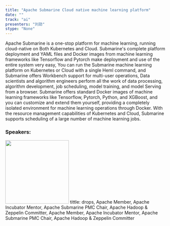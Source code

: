 ```yaml
---
title: "Apache Submarine Cloud native machine learning platform"
date: "" 
track: "ai"
presenters: "刘勋"
stype: "None"
---
```

Apache Submarine is a one-stop platform for machine learning, running cloud-native on Both Kubernetes and Cloud.
Submarine's complete platform deployment and YAML files and Docker images from machine learning frameworks like Tensorflow and Pytorch make deployment and use of the entire system very easy, You can run the Submarine machine learning platform on Kubernetes or Cloud with a single Heml command, and Submarine offers Workbench support for multi-user operations, Data scientists and algorithm engineers perform all the work of data processing, algorithm development, job scheduling, model training, and model Serving from a browser.
Submarine offers standard Docker images of machine learning frameworks like Tensorflow, Pytorch, Python, and XGBoost, and you can customize and extend them yourself, providing a completely isolated environment for machine learning operations through Docker. With the resource management capabilities of Kubernetes and Cloud, Submarine supports scheduling of a large number of machine learning jobs.
 ### Speakers: 
 <img src="images/speaker/1026.png" width="200" />
 tittle: drops, Apache Member, Apache Incubator Mentor, Apache Submarine PMC Chair, Apache Hadoop & Zeppelin Committer, Apache Member, Apache Incubator Mentor, Apache Submarine PMC Chair, Apache Hadoop & Zeppelin Committer
 